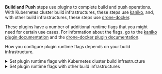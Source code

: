 **Build and Push** steps use plugins to complete build and push operations. With Kubernetes cluster build infrastructures, these steps use [kaniko](https://github.com/GoogleContainerTools/kaniko/blob/main/README.md), and, with other build infrastructures, these steps use [drone-docker](https://github.com/drone-plugins/drone-docker/blob/master/README.md).

These plugins have a number of additional runtime flags that you might need for certain use cases. For information about the flags, go to the [kaniko plugin documentation](https://github.com/GoogleContainerTools/kaniko/blob/main/README.md#additional-flags) and the [drone-docker plugin documentation](https://plugins.drone.io/plugins/docker).

How you configure plugin runtime flags depends on your build infrastructure.

<details>
<summary>Set plugin runtime flags with Kubernetes cluster build infrastructure</summary>

With a Kubernetes cluster build infrastructure, you use the **Environment Variables** setting in **Build and Push** steps to set kaniko plugin runtime flags.

:::warning

Unlike in other Harness CI steps, the **Environment Variables** setting in **Build and Push** steps *only* accepts the known kaniko plugin runtime flags. You must set other types of environment variables in your Dockerfile, build arguments, or as stage variables, depending on their usage and purpose in your build.

:::

In **Environment Variables**, you must input a **Name** and **Value** for each variable. Format the name as `PLUGIN_FLAG_NAME`.

For example, to set `--skip-tls-verify`, add an environment variable named `PLUGIN_SKIP_TLS_VERIFY` and set the variable value to `true`.

```yaml
              - step:
                  identifier: buildandpush
                  name: buildandpush
                  type: BuildAndPush---
                  spec:
                    ...
                    envVariables:
                      PLUGIN_SKIP_TLS_VERIFY: true
```

To [build without pushing](/docs/continuous-integration/use-ci/build-and-upload-artifacts/build-without-push), use the `no-push` kaniko flag.

<details>
<summary>YAML example: Build and Push step with multiple environment variables</summary>

This YAML example shows a Build and Push to GAR step with several `PLUGIN` environment variables.

```yaml
              - step:
                  identifier: pushGCR
                  name: push GCR
                  type: BuildAndPushGAR ## Type depends the selected Build and Push step, such as Docker, GAR, ACR, and so on.
                  spec: ## Some parts of 'step.spec' vary by Build and Push step type (Docker, GAR, ACR, etc).
                    connectorRef: GCR_CONNECTOR
                    host: "us.gcr.io"
                    projectID: "some-gcp-project"
                    imageName: "some-image-name"
                    tags:
                      - "1.0"
                      - "1.2"
                    buildArgs:
                      foo: bar
                      hello: world
                    labels:
                      foo: bar
                      hello: world
                    target: dev-env
                    context: "."
                    dockerfile: "harnessDockerfile"
                    remoteCacheImage: "test/cache"
                    envVariables: ## Specify plugin runtime flags as environment variables under 'step.spec'.
                      PLUGIN_TAR_PATH: ./harnesstarpath
                      PLUGIN_IMAGE_DOWNLOAD_RETRY: "2"
                      PLUGIN_COMPRESSED_CACHING: "false"
                      PLUGIN_USE_NEW_RUN: "true"
                      PLUGIN_GARBAGE: yoyo
```

</details>

:::info Stage variables

Previously, you could set some kaniko runtime flags as [stage variables](/docs/platform/pipelines/add-a-stage/#stage-variables). If you had done this *and you are using Kubernetes cluster build infrastructure*, then Harness recommends moving these kaniko plugin stage variables to the **Environment Variables** in your **Build and Push** step. Don't change non-kaniko plugin variables, such as `PLUGIN_USER_ROLE_ARN`.

For other types of environment variables (that aren't Build and Push plugin runtime flags), stage variables are still inherently available to steps as environment variables. However, where you declare environment variables depends on their usage and purpose in your build. You might need to set them in your Dockerfile, build args, or otherwise.

:::

</details>

<details>
<summary>Set plugin runtime flags with other build infrastructures</summary>

With Harness Cloud, self-managed VM, or local runner build infrastructures, you can set *some* drone-docker plugin runtime flags as stage variable.

Currently, Harness supports the following drone-docker flags:

* `auto_tag`: Enable auto-generated build tags.
* `auto_tag_suffix`: Auto-generated build tag suffix.
* `custom_labels`: Additional arbitrary key-value labels.
* `artifact_file`: Harness uses this to show links to uploaded artifacts on the [Artifacts tab](/docs/continuous-integration/use-ci/viewing-builds).
* `dry_run`: Disables pushing to the registry. Used to [build without pushing](./build-without-push.md).
* `custom_dns`: Provide your custom CNS address.

To set these flags in your Build and Push steps, add [stage variables](/docs/platform/pipelines/add-a-stage/#option-stage-variables) formatted as `PLUGIN_FLAG_NAME`.

For example, to set `custom_dns`, add a stage variable named `PLUGIN_CUSTOM_DNS` and set the variable value to your custom DNS address.

```yaml
        variables:
          - name: PLUGIN_CUSTOM_DNS
            type: String
            description: ""
            required: false
            value: "vvv.xxx.yyy.zzz"
```

</details>

